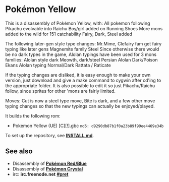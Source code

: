 # Pokémon Yellow

This is a disassembly of Pokémon Yellow, with:
 All pokemon following
 Pikachu evolvable into Raichu
 Boy/girl added on
 Running Shoes
 More mons added to the wild for 151 catchability
 Fairy, Dark, Steel added
 
 The following later-gen style type changes:
 Mr.Mime, Clefairy fam get fairy typing like later gens
 Magnemite family Steel
 Since otherwise there would be no dark types in the game, Alolan typings have been used for 3 mons families:
 Alolan style dark Meowth, dark/steel Persian
 Alolan Dark/Poison Ekans
 Alolan typing Normal/Dark Rattata / Raticate
 
 If the typing changes are disliked, it is easy enough to make your own version, just download and give a make command to cygwin after cd'ing to the appropriate folder. It is also possible to edit it so just Pikachu/Raichu follow, since sprites for other 'mons are fairly limited.
 
 Moves:
 Cut is now a steel type move, Bite is dark, and a few other move typing changes so that the new typings can actually be enjoyed/played.
 

It builds the following rom:

* Pokemon Yellow (UE) [C][!].gbc  `md5: d9290db87b1f0a23b89f99ee4469e34b`

To set up the repository, see [**INSTALL.md**](INSTALL.md).


## See also

* Disassembly of [**Pokémon Red/Blue**][pokered]
* Disassembly of [**Pokémon Crystal**][pokecrystal]
* irc: **irc.freenode.net** [**#pret**][irc]

[pokered]: https://github.com/iimarckus/pokered
[pokecrystal]: https://github.com/kanzure/pokecrystal
[irc]: https://kiwiirc.com/client/irc.freenode.net/?#pret

